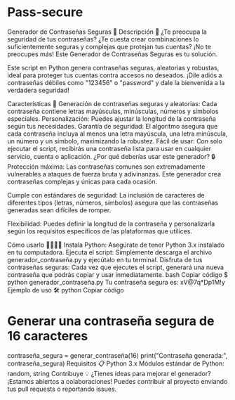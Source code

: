 # Pass-secure

Generador de Contraseñas Seguras 🔐
Descripción 📄
¿Te preocupa la seguridad de tus contraseñas? ¿Te cuesta crear combinaciones lo suficientemente seguras y complejas que protejan tus cuentas? ¡No te preocupes más! Este Generador de Contraseñas Seguras es tu solución.

Este script en Python genera contraseñas seguras, aleatorias y robustas, ideal para proteger tus cuentas contra accesos no deseados. ¡Dile adiós a contraseñas débiles como "123456" o "password" y dale la bienvenida a la verdadera seguridad!

Características 🚀
Generación de contraseñas seguras y aleatorias: Cada contraseña contiene letras mayúsculas, minúsculas, números y símbolos especiales.
Personalización: Puedes ajustar la longitud de la contraseña según tus necesidades.
Garantía de seguridad: El algoritmo asegura que cada contraseña incluya al menos una letra mayúscula, una letra minúscula, un número y un símbolo, maximizando la robustez.
Fácil de usar: Con solo ejecutar el script, recibirás una contraseña lista para usar en cualquier servicio, cuenta o aplicación.
¿Por qué deberías usar este generador? 🔒
Protección máxima: Las contraseñas comunes son extremadamente vulnerables a ataques de fuerza bruta y adivinanzas. Este generador crea contraseñas complejas y únicas para cada ocasión.

Cumple con estándares de seguridad: La inclusión de caracteres de diferentes tipos (letras, números, símbolos) asegura que las contraseñas generadas sean difíciles de romper.

Flexibilidad: Puedes definir la longitud de la contraseña y personalizarla según los requisitos específicos de las plataformas que utilices.

Cómo usarlo 👩‍💻👨‍💻
Instala Python: Asegúrate de tener Python 3.x instalado en tu computadora.
Ejecuta el script: Simplemente descarga el archivo generador_contraseña.py y ejecútalo en tu terminal.
Disfruta de tus contraseñas seguras: Cada vez que ejecutes el script, generará una nueva contraseña que podrás copiar y usar inmediatamente.
bash
Copiar código
$ python generador_contraseña.py
Tu contraseña segura es: xV@7q*Dp1M!y
Ejemplo de uso 🛠️
python
Copiar código
# Generar una contraseña segura de 16 caracteres
contraseña_segura = generar_contraseña(16)
print("Contraseña generada:", contraseña_segura)
Requisitos 📋
Python 3.x
Módulos estándar de Python: random, string
Contribuye 💡
¿Tienes ideas para mejorar el generador? ¡Estamos abiertos a colaboraciones! Puedes contribuir al proyecto enviando tus pull requests o reportando issues.
